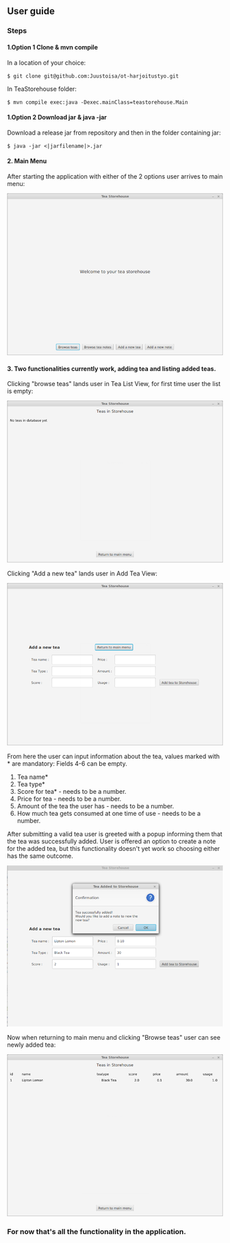 ## User guide

### Steps

#### 1.Option 1 Clone & mvn compile
In a location of your choice:
```console
$ git clone git@github.com:Juustoisa/ot-harjoitustyo.git
```
In TeaStorehouse folder:
```
$ mvn compile exec:java -Dexec.mainClass=teastorehouse.Main
```

#### 1.Option 2 Download jar & java -jar


Download a release jar from repository and then in the folder containing jar:

```console
$ java -jar <|jarfilename|>.jar
```

#### 2. Main Menu
After starting the application with either of the 2 options user arrives to main menu:

![Main menu](https://github.com/Juustoisa/ot-harjoitustyo/blob/master/TeaStorehouse/Documentation/Assets/Mainmenu.png)


#### 3. Two functionalities currently work, adding tea and listing added teas.
Clicking "browse teas" lands user in Tea List View, for first time user the list is empty:

![Empty tea list](https://github.com/Juustoisa/ot-harjoitustyo/blob/master/TeaStorehouse/Documentation/Assets/EmptyTeaList.png)


Clicking "Add a new tea" lands user in Add Tea View:

![Add a new tea](https://github.com/Juustoisa/ot-harjoitustyo/blob/master/TeaStorehouse/Documentation/Assets/AddNewTea.png)

From here the user can input information about the tea, values marked with * are mandatory:
Fields 4-6 can be empty.

 1. Tea name*
 2. Tea type*
 3. Score for tea*     - needs to be a number.
 4. Price for tea 	- needs to be a number.
 5. Amount of the tea the user has - needs to be a number.
 6. How much tea gets consumed at one time of use - needs to be a number.
 
 After submitting a valid tea user is greeted with a popup informing them that the tea was successfully added.
 User is offered an option to create a note for the added tea, but this functionality doesn't yet work so choosing either has the same outcome.

![New tea added](https://github.com/Juustoisa/ot-harjoitustyo/blob/master/TeaStorehouse/Documentation/Assets/TeaAdded.png)

Now when returning to main menu and clicking "Browse teas" user can see newly added tea:

![New tea in list](https://github.com/Juustoisa/ot-harjoitustyo/blob/master/TeaStorehouse/Documentation/Assets/TeaListWithTea.png)


### For now that's all the functionality in the application.
